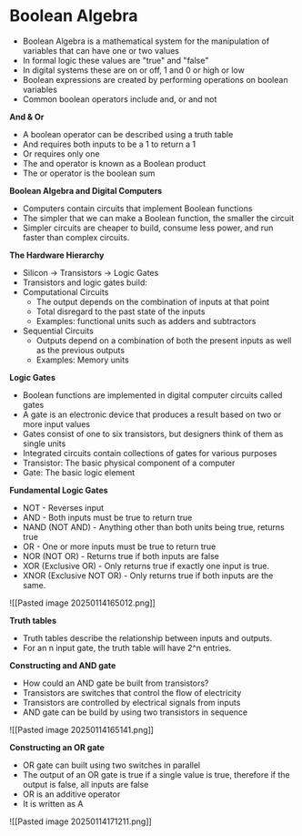 # Boolean Algebra

- Boolean Algebra is a mathematical system for the manipulation of variables that can have one or two values
- In formal logic these values are "true" and "false" 
- In digital systems these are on or off, 1 and 0 or high or low
- Boolean expressions are created by performing operations on boolean variables
- Common boolean operators include and, or and not

**And & Or**

- A boolean operator can be described using a truth table
- And requires both inputs to be a 1 to return a 1
- Or requires only one
- The and operator is known as a Boolean product
- The or operator is the boolean sum

**Boolean Algebra and Digital Computers**
- Computers contain circuits that implement Boolean functions
- The simpler that we can make a Boolean function, the smaller the circuit
- Simpler circuits are cheaper to build, consume less power, and run faster than complex circuits. 

**The Hardware Hierarchy**
- Silicon -> Transistors -> Logic Gates
- Transistors and logic gates build:
- Computational Circuits
	- The output depends on the combination of inputs at that point
	- Total disregard to the past state of the inputs
	- Examples: functional units such as adders and subtractors
- Sequential Circuits
	- Outputs depend on a combination of both the present inputs as well as the previous outputs
	- Examples: Memory units

**Logic Gates**
- Boolean functions are implemented in digital computer circuits called gates
- A gate is an electronic device that produces a result based on two or more input values
- Gates consist of one to six transistors, but designers think of them as single units
- Integrated circuits contain collections of gates for various purposes
- Transistor: The basic physical component of a computer
- Gate: The basic logic element

**Fundamental Logic Gates**

- NOT - Reverses input
- AND - Both inputs must be true to return true
- NAND (NOT AND) - Anything other than both units being true, returns true
- OR - One or more inputs must be true to return true
- NOR (NOT OR) - Returns true if both inputs are false
- XOR (Exclusive OR) - Only returns true if exactly one input is true. 
- XNOR (Exclusive NOT OR) - Only returns true if both inputs are the same. 

![[Pasted image 20250114165012.png]]


**Truth tables**
- Truth tables describe the relationship between inputs and outputs. 
- For an n input gate, the truth table will have 2^n entries.

**Constructing and AND gate**

- How could an AND gate be built from transistors?
- Transistors are switches that control the flow of electricity
- Transistors are controlled by electrical signals from inputs
- AND gate can be build by using two transistors in sequence

![[Pasted image 20250114165141.png]]

 
**Constructing an OR gate**

- OR gate can built using two switches in parallel
- The output of an OR gate is true if a single value is true, therefore if the output is false, all inputs are false
- OR is an additive operator
- It is written as A 

![[Pasted image 20250114171211.png]]
